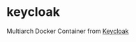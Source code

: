 # keycloak
Multiarch Docker Container from [Keycloak](https://github.com/keycloak/keycloak-containers)
